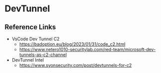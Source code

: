 # DevTunnel

## Reference Links
- VsCode Dev Tunnel C2
  - https://badoption.eu/blog/2023/01/31/code_c2.html
  - https://www.netero1010-securitylab.com/red-team/microsoft-dev-tunnels-as-c2-channel
- DevTunnel Intel
  - https://www.syonsecurity.com/post/devtunnels-for-c2